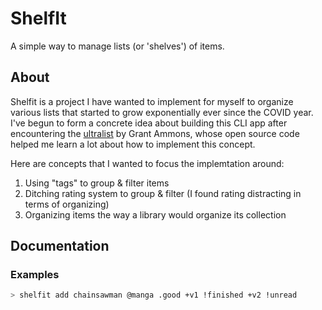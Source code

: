 # ShelfIt
A simple way to manage lists (or 'shelves') of items. 

## About 

Shelfit is a project I have wanted to implement for myself to organize various lists that started to grow exponentially ever since the COVID year. I've begun to form a concrete idea about building this CLI app after encountering the [ultralist](https://github.com/ultralist/ultralist) by Grant Ammons, whose open source code helped me learn a lot about how to implement this concept. 

Here are concepts that I wanted to focus the implemtation around:

1. Using "tags" to group & filter items
2. Ditching rating system to group & filter (I found rating distracting in terms of organizing)
3. Organizing items the way a library would organize its collection


## Documentation



### Examples

```bash
> shelfit add chainsawman @manga .good +v1 !finished +v2 !unread
```

